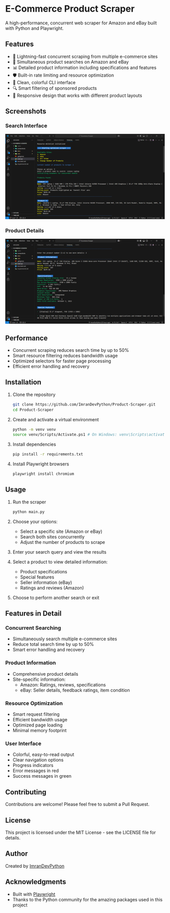 # E-Commerce Product Scraper

A high-performance, concurrent web scraper for Amazon and eBay built with Python and Playwright.

## Features

- 🚀 Lightning-fast concurrent scraping from multiple e-commerce sites
- 🔄 Simultaneous product searches on Amazon and eBay
- 📊 Detailed product information including specifications and features
- 🛡️ Built-in rate limiting and resource optimization
- 🎨 Clean, colorful CLI interface
- 🔍 Smart filtering of sponsored products
- 📱 Responsive design that works with different product layouts

## Screenshots

### Search Interface
![Search Interface](screenshots/capture1.png)

### Product Details
![Product Details](screenshots/capture2.png)

## Performance

- Concurrent scraping reduces search time by up to 50%
- Smart resource filtering reduces bandwidth usage
- Optimized selectors for faster page processing
- Efficient error handling and recovery

## Installation

1. Clone the repository
   ```bash
   git clone https://github.com/ImranDevPython/Product-Scraper.git
   cd Product-Scraper
   ```

2. Create and activate a virtual environment
   ```bash
   python -m venv venv
   source venv/Scripts/Activate.ps1 # On Windows: venv\Scripts\activate
   ```

3. Install dependencies
   ```bash
   pip install -r requirements.txt
   ```

4. Install Playwright browsers
   ```bash
   playwright install chromium
   ```

## Usage

1. Run the scraper
   ```bash
   python main.py
   ```

2. Choose your options:
   - Select a specific site (Amazon or eBay)
   - Search both sites concurrently
   - Adjust the number of products to scrape

3. Enter your search query and view the results

4. Select a product to view detailed information:
   - Product specifications
   - Special features
   - Seller information (eBay)
   - Ratings and reviews (Amazon)

5. Choose to perform another search or exit

## Features in Detail

### Concurrent Searching
- Simultaneously search multiple e-commerce sites
- Reduce total search time by up to 50%
- Smart error handling and recovery

### Product Information
- Comprehensive product details
- Site-specific information:
  - Amazon: Ratings, reviews, specifications
  - eBay: Seller details, feedback ratings, item condition

### Resource Optimization
- Smart request filtering
- Efficient bandwidth usage
- Optimized page loading
- Minimal memory footprint

### User Interface
- Colorful, easy-to-read output
- Clear navigation options
- Progress indicators
- Error messages in red
- Success messages in green

## Contributing

Contributions are welcome! Please feel free to submit a Pull Request.

## License

This project is licensed under the MIT License - see the LICENSE file for details.

## Author

Created by [ImranDevPython](https://github.com/ImranDevPython)

## Acknowledgments

- Built with [Playwright](https://playwright.dev/)
- Thanks to the Python community for the amazing packages used in this project
